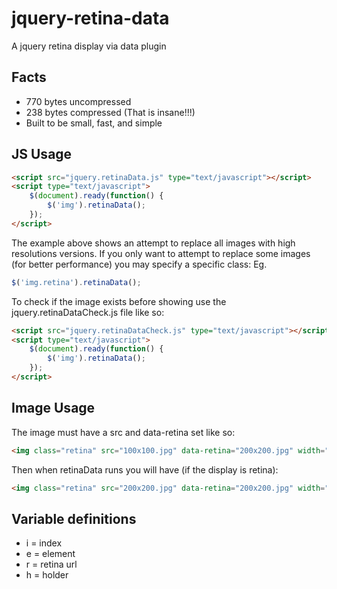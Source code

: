 jquery-retina-data
==================

A jquery retina display via data plugin

## Facts
* 770 bytes uncompressed
* 238 bytes compressed (That is insane!!!)
* Built to be small, fast, and simple

## JS Usage
```html
<script src="jquery.retinaData.js" type="text/javascript"></script>
<script type="text/javascript">
    $(document).ready(function() {
        $('img').retinaData();
    });
</script>
```

The example above shows an attempt to replace all images with high resolutions versions. If you only want to attempt to replace some images (for better performance) you may specify a specific class: Eg.

```js
$('img.retina').retinaData();
```

To check if the image exists before showing use the jquery.retinaDataCheck.js file like so:
```html
<script src="jquery.retinaDataCheck.js" type="text/javascript"></script>
<script type="text/javascript">
    $(document).ready(function() {
        $('img').retinaData();
    });
</script>
```

## Image Usage
The image must have a src and data-retina set like so:
```html
<img class="retina" src="100x100.jpg" data-retina="200x200.jpg" width="100" height="100" alt="Sample">
```
Then when retinaData runs you will have (if the display is retina):
```html
<img class="retina" src="200x200.jpg" data-retina="200x200.jpg" width="100" height="100" alt="Sample">
```
## Variable definitions
* i = index
* e = element
* r = retina url
* h = holder

